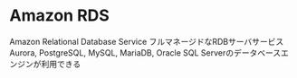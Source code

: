 # Amazon RDS
  Amazon Relational Database Service
  フルマネージドなRDBサーバサービス
  Aurora, PostgreSQL, MySQL, MariaDB, Oracle SQL Serverのデータベースエンジンが利用できる